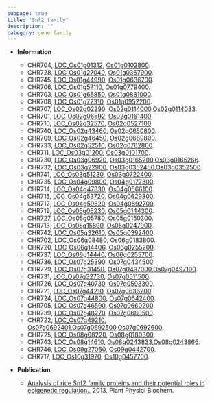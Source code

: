 ```yaml
---
subpage: true
title: "Snf2_family"
description: ""
category: gene family
---
```


* **Information**  
    + CHR704, [LOC_Os01g01312](http://rice.plantbiology.msu.edu/cgi-bin/ORF_infopage.cgi?orf=LOC_Os01g01312), [Os01g0102800](http://rapdb.dna.affrc.go.jp/viewer/gbrowse_details/irgsp1?name=Os01g0102800).
    + CHR728, [LOC_Os01g27040](http://rice.plantbiology.msu.edu/cgi-bin/ORF_infopage.cgi?orf=LOC_Os01g27040), [Os01g0367900](http://rapdb.dna.affrc.go.jp/viewer/gbrowse_details/irgsp1?name=Os01g0367900).
    + CHR745, [LOC_Os01g44990](http://rice.plantbiology.msu.edu/cgi-bin/ORF_infopage.cgi?orf=LOC_Os01g44990), [Os01g0636700](http://rapdb.dna.affrc.go.jp/viewer/gbrowse_details/irgsp1?name=Os01g0636700).
    + CHR706, [LOC_Os01g57110](http://rice.plantbiology.msu.edu/cgi-bin/ORF_infopage.cgi?orf=LOC_Os01g57110), [Os01g0779400](http://rapdb.dna.affrc.go.jp/viewer/gbrowse_details/irgsp1?name=Os01g0779400).
    + CHR703, [LOC_Os01g65850](http://rice.plantbiology.msu.edu/cgi-bin/ORF_infopage.cgi?orf=LOC_Os01g65850), [Os01g0881000](http://rapdb.dna.affrc.go.jp/viewer/gbrowse_details/irgsp1?name=Os01g0881000).
    + CHR708, [LOC_Os01g72310](http://rice.plantbiology.msu.edu/cgi-bin/ORF_infopage.cgi?orf=LOC_Os01g72310), [Os01g0952200](http://rapdb.dna.affrc.go.jp/viewer/gbrowse_details/irgsp1?name=Os01g0952200).
    + CHR707, [LOC_Os02g02290](http://rice.plantbiology.msu.edu/cgi-bin/ORF_infopage.cgi?orf=LOC_Os02g02290), [Os02g0114000](http://rapdb.dna.affrc.go.jp/viewer/gbrowse_details/irgsp1?name=Os02g0114000),[Os02g0114033](http://rapdb.dna.affrc.go.jp/viewer/gbrowse_details/irgsp1?name=Os02g0114033).
    + CHR701, [LOC_Os02g06592](http://rice.plantbiology.msu.edu/cgi-bin/ORF_infopage.cgi?orf=LOC_Os02g06592), [Os02g0161400](http://rapdb.dna.affrc.go.jp/viewer/gbrowse_details/irgsp1?name=Os02g0161400).
    + CHR710, [LOC_Os02g32570](http://rice.plantbiology.msu.edu/cgi-bin/ORF_infopage.cgi?orf=LOC_Os02g32570), [Os02g0527100](http://rapdb.dna.affrc.go.jp/viewer/gbrowse_details/irgsp1?name=Os02g0527100).
    + CHR740, [LOC_Os02g43460](http://rice.plantbiology.msu.edu/cgi-bin/ORF_infopage.cgi?orf=LOC_Os02g43460), [Os02g0650800](http://rapdb.dna.affrc.go.jp/viewer/gbrowse_details/irgsp1?name=Os02g0650800).
    + CHR709, [LOC_Os02g46450](http://rice.plantbiology.msu.edu/cgi-bin/ORF_infopage.cgi?orf=LOC_Os02g46450), [Os02g0689800](http://rapdb.dna.affrc.go.jp/viewer/gbrowse_details/irgsp1?name=Os02g0689800).
    + CHR733, [LOC_Os02g52510](http://rice.plantbiology.msu.edu/cgi-bin/ORF_infopage.cgi?orf=LOC_Os02g52510), [Os02g0762800](http://rapdb.dna.affrc.go.jp/viewer/gbrowse_details/irgsp1?name=Os02g0762800).
    + CHR711, [LOC_Os03g01200](http://rice.plantbiology.msu.edu/cgi-bin/ORF_infopage.cgi?orf=LOC_Os03g01200), [Os03g0101700](http://rapdb.dna.affrc.go.jp/viewer/gbrowse_details/irgsp1?name=Os03g0101700).
    + CHR730, [LOC_Os03g06920](http://rice.plantbiology.msu.edu/cgi-bin/ORF_infopage.cgi?orf=LOC_Os03g06920), [Os03g0165200](http://rapdb.dna.affrc.go.jp/viewer/gbrowse_details/irgsp1?name=Os03g0165200),[Os03g0165266](http://rapdb.dna.affrc.go.jp/viewer/gbrowse_details/irgsp1?name=Os03g0165266).
    + CHR732, [LOC_Os03g22900](http://rice.plantbiology.msu.edu/cgi-bin/ORF_infopage.cgi?orf=LOC_Os03g22900), [Os03g0352450](http://rapdb.dna.affrc.go.jp/viewer/gbrowse_details/irgsp1?name=Os03g0352450),[Os03g0352500](http://rapdb.dna.affrc.go.jp/viewer/gbrowse_details/irgsp1?name=Os03g0352500).
    + CHR741, [LOC_Os03g51230](http://rice.plantbiology.msu.edu/cgi-bin/ORF_infopage.cgi?orf=LOC_Os03g51230), [Os03g0722400](http://rapdb.dna.affrc.go.jp/viewer/gbrowse_details/irgsp1?name=Os03g0722400).
    + CHR735, [LOC_Os04g09800](http://rice.plantbiology.msu.edu/cgi-bin/ORF_infopage.cgi?orf=LOC_Os04g09800), [Os04g0177300](http://rapdb.dna.affrc.go.jp/viewer/gbrowse_details/irgsp1?name=Os04g0177300).
    + CHR714, [LOC_Os04g47830](http://rice.plantbiology.msu.edu/cgi-bin/ORF_infopage.cgi?orf=LOC_Os04g47830), [Os04g0566100](http://rapdb.dna.affrc.go.jp/viewer/gbrowse_details/irgsp1?name=Os04g0566100).
    + CHR715, [LOC_Os04g53720](http://rice.plantbiology.msu.edu/cgi-bin/ORF_infopage.cgi?orf=LOC_Os04g53720), [Os04g0629300](http://rapdb.dna.affrc.go.jp/viewer/gbrowse_details/irgsp1?name=Os04g0629300).
    + CHR712, [LOC_Os04g59620](http://rice.plantbiology.msu.edu/cgi-bin/ORF_infopage.cgi?orf=LOC_Os04g59620), [Os04g0692700](http://rapdb.dna.affrc.go.jp/viewer/gbrowse_details/irgsp1?name=Os04g0692700).
    + CHR719, [LOC_Os05g05230](http://rice.plantbiology.msu.edu/cgi-bin/ORF_infopage.cgi?orf=LOC_Os05g05230), [Os05g0144300](http://rapdb.dna.affrc.go.jp/viewer/gbrowse_details/irgsp1?name=Os05g0144300).
    + CHR727, [LOC_Os05g05780](http://rice.plantbiology.msu.edu/cgi-bin/ORF_infopage.cgi?orf=LOC_Os05g05780), [Os05g0150300](http://rapdb.dna.affrc.go.jp/viewer/gbrowse_details/irgsp1?name=Os05g0150300).
    + CHR713, [LOC_Os05g15890](http://rice.plantbiology.msu.edu/cgi-bin/ORF_infopage.cgi?orf=LOC_Os05g15890), [Os05g0247900](http://rapdb.dna.affrc.go.jp/viewer/gbrowse_details/irgsp1?name=Os05g0247900).
    + CHR742, [LOC_Os05g32610](http://rice.plantbiology.msu.edu/cgi-bin/ORF_infopage.cgi?orf=LOC_Os05g32610), [Os05g0392400](http://rapdb.dna.affrc.go.jp/viewer/gbrowse_details/irgsp1?name=Os05g0392400).
    + CHR702, [LOC_Os06g08480](http://rice.plantbiology.msu.edu/cgi-bin/ORF_infopage.cgi?orf=LOC_Os06g08480), [Os06g0183800](http://rapdb.dna.affrc.go.jp/viewer/gbrowse_details/irgsp1?name=Os06g0183800).
    + CHR720, [LOC_Os06g14406](http://rice.plantbiology.msu.edu/cgi-bin/ORF_infopage.cgi?orf=LOC_Os06g14406), [Os06g0255200](http://rapdb.dna.affrc.go.jp/viewer/gbrowse_details/irgsp1?name=Os06g0255200).
    + CHR737, [LOC_Os06g14440](http://rice.plantbiology.msu.edu/cgi-bin/ORF_infopage.cgi?orf=LOC_Os06g14440), [Os06g0255700](http://rapdb.dna.affrc.go.jp/viewer/gbrowse_details/irgsp1?name=Os06g0255700).
    + CHR736, [LOC_Os07g25390](http://rice.plantbiology.msu.edu/cgi-bin/ORF_infopage.cgi?orf=LOC_Os07g25390), [Os07g0434500](http://rapdb.dna.affrc.go.jp/viewer/gbrowse_details/irgsp1?name=Os07g0434500).
    + CHR729, [LOC_Os07g31450](http://rice.plantbiology.msu.edu/cgi-bin/ORF_infopage.cgi?orf=LOC_Os07g31450), [Os07g0497000](http://rapdb.dna.affrc.go.jp/viewer/gbrowse_details/irgsp1?name=Os07g0497000),[Os07g0497100](http://rapdb.dna.affrc.go.jp/viewer/gbrowse_details/irgsp1?name=Os07g0497100).
    + CHR731, [LOC_Os07g32730](http://rice.plantbiology.msu.edu/cgi-bin/ORF_infopage.cgi?orf=LOC_Os07g32730), [Os07g0511500](http://rapdb.dna.affrc.go.jp/viewer/gbrowse_details/irgsp1?name=Os07g0511500).
    + CHR726, [LOC_Os07g40730](http://rice.plantbiology.msu.edu/cgi-bin/ORF_infopage.cgi?orf=LOC_Os07g40730), [Os07g0598300](http://rapdb.dna.affrc.go.jp/viewer/gbrowse_details/irgsp1?name=Os07g0598300).
    + CHR721, [LOC_Os07g44210](http://rice.plantbiology.msu.edu/cgi-bin/ORF_infopage.cgi?orf=LOC_Os07g44210), [Os07g0636200](http://rapdb.dna.affrc.go.jp/viewer/gbrowse_details/irgsp1?name=Os07g0636200).
    + CHR724, [LOC_Os07g44800](http://rice.plantbiology.msu.edu/cgi-bin/ORF_infopage.cgi?orf=LOC_Os07g44800), [Os07g0642400](http://rapdb.dna.affrc.go.jp/viewer/gbrowse_details/irgsp1?name=Os07g0642400).
    + CHR705, [LOC_Os07g46590](http://rice.plantbiology.msu.edu/cgi-bin/ORF_infopage.cgi?orf=LOC_Os07g46590), [Os07g0660200](http://rapdb.dna.affrc.go.jp/viewer/gbrowse_details/irgsp1?name=Os07g0660200).
    + CHR739, [LOC_Os07g48270](http://rice.plantbiology.msu.edu/cgi-bin/ORF_infopage.cgi?orf=LOC_Os07g48270), [Os07g0680500](http://rapdb.dna.affrc.go.jp/viewer/gbrowse_details/irgsp1?name=Os07g0680500).
    + CHR722, [LOC_Os07g49210](http://rice.plantbiology.msu.edu/cgi-bin/ORF_infopage.cgi?orf=LOC_Os07g49210), [Os07g0692401](http://rapdb.dna.affrc.go.jp/viewer/gbrowse_details/irgsp1?name=Os07g0692401),[Os07g0692500](http://rapdb.dna.affrc.go.jp/viewer/gbrowse_details/irgsp1?name=Os07g0692500),[Os07g0692600](http://rapdb.dna.affrc.go.jp/viewer/gbrowse_details/irgsp1?name=Os07g0692600).
    + CHR725, [LOC_Os08g08220](http://rice.plantbiology.msu.edu/cgi-bin/ORF_infopage.cgi?orf=LOC_Os08g08220), [Os08g0180300](http://rapdb.dna.affrc.go.jp/viewer/gbrowse_details/irgsp1?name=Os08g0180300).
    + CHR743, [LOC_Os08g14610](http://rice.plantbiology.msu.edu/cgi-bin/ORF_infopage.cgi?orf=LOC_Os08g14610), [Os08g0243833](http://rapdb.dna.affrc.go.jp/viewer/gbrowse_details/irgsp1?name=Os08g0243833),[Os08g0243866](http://rapdb.dna.affrc.go.jp/viewer/gbrowse_details/irgsp1?name=Os08g0243866).
    + CHR746, [LOC_Os09g27060](http://rice.plantbiology.msu.edu/cgi-bin/ORF_infopage.cgi?orf=LOC_Os09g27060), [Os09g0442700](http://rapdb.dna.affrc.go.jp/viewer/gbrowse_details/irgsp1?name=Os09g0442700).
    + CHR717, [LOC_Os10g31970](http://rice.plantbiology.msu.edu/cgi-bin/ORF_infopage.cgi?orf=LOC_Os10g31970), [Os10g0457700](http://rapdb.dna.affrc.go.jp/viewer/gbrowse_details/irgsp1?name=Os10g0457700).

* **Publication**  
    + [Analysis of rice Snf2 family proteins and their potential roles in epigenetic regulation.](http://www.ncbi.nlm.nih.gov/pubmed?term=Analysis+of+rice+Snf2+family+proteins+and+their+potential+roles+in+epigenetic+regulation.%5BTitle%5D), 2013, Plant Physiol Biochem.


